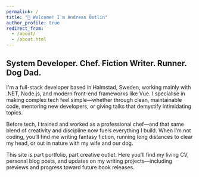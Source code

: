 ```yaml
---
permalink: /
title: "👋 Welcome! I'm Andreas Östlin"
author_profile: true
redirect_from: 
  - /about/
  - /about.html
---
```




## System Developer. Chef. Fiction Writer. Runner. Dog Dad.

I'm a full-stack developer based in Halmstad, Sweden, working mainly with .NET, Node.js, and modern front-end frameworks like Vue. I specialise in making complex tech feel simple—whether through clean, maintainable code, mentoring new developers, or giving talks that demystify intimidating topics.

Before tech, I trained and worked as a professional chef—and that same blend of creativity and discipline now fuels everything I build. When I’m not coding, you’ll find me writing fantasy fiction, running long distances to clear my head, or out in nature with my wife and our dog.

This site is part portfolio, part creative outlet. Here you’ll find my living CV, personal blog posts, and updates on my writing projects—including previews and progress toward future book releases.